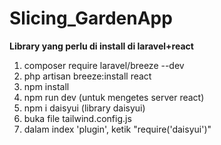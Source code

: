 # Slicing_GardenApp

**Library yang perlu di install di laravel+react**
1. composer require laravel/breeze --dev
2. php artisan breeze:install react
3. npm install
4. npm run dev (untuk mengetes server react)
5. npm i daisyui (library daisyui)
6. buka file tailwind.config.js
7. dalam index 'plugin', ketik "require('daisyui')"
